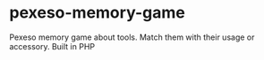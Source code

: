 # pexeso-memory-game
Pexeso memory game about tools. Match them with their usage or accessory. Built in PHP
